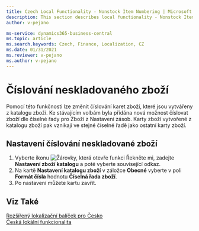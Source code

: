 ```yaml
---
title: Czech Local Functionality - Nonstock Item Numbering | Microsoft Docs
description: This section describes local functionality - Nonstock Item Numbering
author: v-pejano

ms-service: dynamics365-business-central
ms.topic: article
ms.search.keywords: Czech, Finance, Localization, CZ
ms.date: 01/31/2021
ms.reviewer: v-pejano
ms.author: v-pejano
---
```


# Číslování neskladovaného zboží
Pomocí této funkčnosti lze změnit číslování karet zboží, které jsou vytvářeny z katalogu zboží. Ke stávajícím volbám byla přidána nová možnost číslovat zboží dle číselné řady pro Zboží z Nastavení zásob. Karty zboží vytvořené z katalogu zboží pak vznikají ve stejné číselné řadě jako ostatní karty zboží.

## Nastavení číslování neskladované zboží

1. Vyberte ikonu ![Žárovky, která otevře funkci Řekněte mi](../../media/ui-search/search_small.png "Řekněte mi, co chcete dělat"), zadejte **Nastavení zboží katalogu** a poté vyberte související odkaz.
2. Na kartě **Nastavení katalogu zboží** v záložce **Obecné** vyberte v poli **Formát čísla** hodnotu **Číselná řada zboží**.
3. Po nastavení můžete kartu zavřít.

## Viz Také

[Rozšířený lokalizační balíček pro Česko](ui-extensions-advanced-localization-pack-cz.md)  
[Česká lokální funkcionalita](czech-local-functionality.md)  
